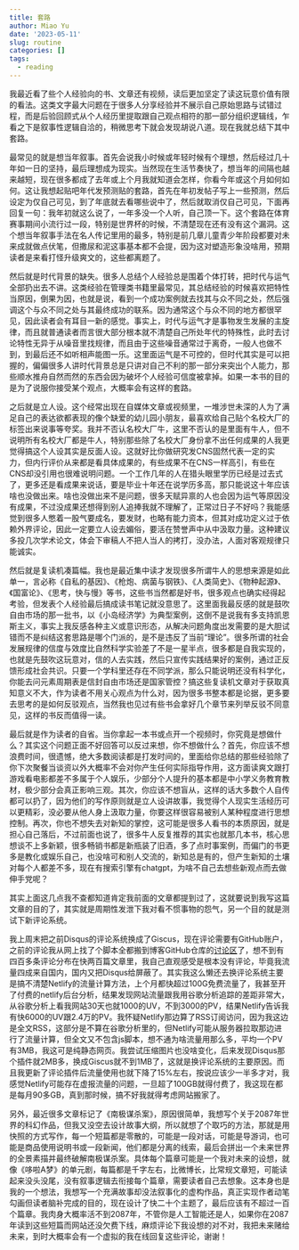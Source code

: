 ```yaml
---
title: 套路
author: Miao Yu
date: '2023-05-11'
slug: routine
categories: []
tags:
  - reading
---
```


我最近看了些个人经验向的书、文章还有视频，读后更加坚定了读这玩意价值有限的看法。这类文字最大问题在于很多人分享经验并不展示自己原始思路与试错过程，而是后验回顾式从个人经历里提取跟自己观点相符的那一部分组织逻辑线，乍看之下是叙事性逻辑自洽的，稍微思考下就会发现胡说八道。现在我就总结下其中套路。

最常见的就是想当年叙事。首先会说我小时候或年轻时候有个理想，然后经过几十年如一日的坚持，最后理想成为现实。当然现在生活节奏快了，想当年的间隔也越来越短，现在很多都成了去年或上个月我就知道会怎样，你看今年或这个月如何如何。这让我想起贴吧年代发预测贴的套路，首先在年初发帖子写上一些预测，然后设定为仅自己可见，到了年底就去看哪些说中了，然后就取消仅自己可见，下面再回复一句：我年初就这么说了，一年多没一个人听，自己顶一下。这个套路在体育赛事期间小流行过一段，特别是世界杯的时候，不清楚现在还有没有这个漏洞。这个想当年叙事手法在名人传记里用的最多，特别是前几章儿童青少年阶段都要对未来成就做点伏笔，但撒尿和泥这事基本都不会提，因为这对塑造形象没啥用，预期读者是来看打怪升级爽文的，这些都离题了。

然后就是时代背景的缺失。很多人总结个人经验总是围着个体打转，把时代与运气全部扔出去不讲。这类经验在管理类书籍里最常见，其总结经验的时候喜欢把特性当原因，倒果为因，也就是说，看到一个成功案例就去找其与众不同之处，然后强调这个与众不同之处与其最终成功的联系。因为通常这个与众不同的地方都很罕见，因此读者会有耳目一新的感觉。事实上，时代与运气才是事物发生发展的主旋律，而且就普通读者而言很大部分根本就不清楚自己所处年代的特殊性，此时去讨论特性无异于从噪音里找规律，而且由于这些噪音通常过于离奇，一般人也做不到，到最后还不如听相声能图一乐。这里面运气是不可控的，但时代其实是可以把握的，偏偏很多人讲时代背景总是只讲对自己不利的那一部分来突出个人能力，那些顺水推舟自然而然的东西会因为破坏个人经验可信度被拿掉。如果一本书的目的是为了说服你接受某个观点，大概率会有这样的套路。

之后就是立人设。这个经常出现在自媒体文章或视频里，一堆涉世未深的人为了满足自己的表达欲都表现的像个缺爱的幼儿园小朋友，最喜欢给自己贴个名校大厂的标签出来说事等夸奖。我并不否认名校大厂牛，这里不否认的是里面有牛人，但不说明所有名校大厂都是牛人，特别那些除了名校大厂身份拿不出任何成果的人我更觉得搞这个人设其实是反面人设。这就好比你做研究发CNS固然代表一定的实力，但内行评价从来都是看具体成果的，有些成果不在CNS一样高引，有些在CNS却没引用也很难说明问题。一个工作几年的人在猎头眼里学历已经是过去式了，更多还是看成果来说话，要是毕业十年还在说学历多高，那只能说这十年应该啥也没做出来。啥也没做出来不是问题，很多天赋异禀的人也会因为运气等原因没有成果，不过没成果还想得到别人追捧我就不理解了，正常过日子不好吗？我能感觉到很多人憋着一股气要成名，要发财，也略有能力资本，但其对成功定义过于依赖外界评论，因此一定要立人设去媚俗，要活在赞誉声中从中汲取力量。这种建议多投几次学术论文，体会下审稿人不把人当人的拷打，没办法，人面对客观规律只能诚实。

然后就是复读机凑篇幅。我也是最近集中读才发现很多所谓牛人的思想来源是如此单一，言必称《自私的基因》、《枪炮、病菌与钢铁》、《人类简史》、《物种起源》、《国富论》、《思考，快与慢》等书，这些书当然都是好书，很多观点也确实经得起考验，但发表个人经验最后搞成读书笔记就没意思了。这里面我最反感的就是鼓吹自由市场的那一批书，以《小岛经济学》为典型案例，这倒不是说我有多支持凯恩斯主义，事实上我反感各种主义或意识形态，从解决问题角度出发需要的是大胆试错而不是纠结这套思路是哪个门派的，是不是违反了当前“理论”。很多所谓的社会发展规律的信度与效度比自然科学实验差了不是一星半点，很多都是自我实现的，也就是先鼓吹这玩意对，信的人去实践，然后只宣传实践结果好的案例，通过正反馈形成社会共识。只要一个学科里还存在不同学派，那么只能说明还没有科学化，你能去问元素周期表是信封自由市场还是国家管控？搞这些复读机文章对于获取真知意义不大，作为读者不用关心观点为什么对，因为很多书整本都是论据，更多要去思考的是如何反驳观点，当然我也见过有些书会拿好几个章节来列举反驳不同意见，这样的书反而值得一读。

最后就是作为读者的自省。当你拿起一本书或点开一个视频时，你究竟是想做什么？其实这个问题正面不好回答可以反过来想，你不想做什么？首先，你应该不想浪费时间，很遗憾，绝大多数阅读都是打发时间的，里面给你总结的那些经验除了你下次聚餐当谈资以外大概率不会对你产生任何实际指导作用，这方面读爽文跟打游戏看电影都差不多属于个人娱乐，少部分个人提升的基本都是中小学义务教育教材，极少部分会真正影响三观。其次，你应该不想盲从，这样的话大多数个人自传都可以扔了，因为他们的写作原则就是立人设讲故事，我觉得个人现实生活经历可以更精彩，没必要从他人身上汲取力量，你要这样很容易被别人某种程度进行思想控制。再次，你也不想失去对新知的掌控，这可能是很多人看书的本质原因，就是担心自己落后，不过前面也说了，很多牛人反复推荐的其实也就那几本书，核心思想谈不上多新颖，很多畅销书都是新瓶装了旧酒，多了点时事案例，而偏门的书更多是教化或娱乐自己，也没啥可和别人交流的，新知总是有的，但产生新知的土壤对每个人都差不多，现在有搜索引擎有chatgpt，为啥不自己去想些新观点而去做伸手党呢？

其实上面这几点我不查都知道肯定我前面的文章都提到过了，这就要说到我写这篇文章的目的了，其实就是周期性发泄下我对看不惯事物的怨气，另一个目的就是测试下新评论系统。

我上周末把之前Disqus的评论系统换成了Giscus，现在评论需要有GitHub账户，之前的评论我从网上找了个脚本全都搬到博客GitHub仓库的[讨论区](https://github.com/yufree/yufree.cn/discussions)了，想不到有四百多条评论分布在快两百篇文章里，我自己直观感受是根本没有评论，毕竟我流量四成来自国内，国内又把Disqus给屏蔽了。其实我这么懒还去换评论系统主要是搞不清楚Netlify的流量计算方法，上个月都快超过100G免费流量了，我甚至开了付费的netlify后台分析，结果发现网站流量跟我用谷歌分析追踪的差距非常大，从谷歌分析上看我网站30天也就1000的UV，不到3000的PV，结果Netlify告诉我有快6000的UV跟2.4万的PV。我怀疑Netlify那边算了RSS订阅访问，因为我这边是全文RSS，这部分是不算在谷歌分析里的，但Netlify可能从服务器拉取那边进行了流量计算，但全文又不包含js脚本，想不通为啥流量用那么多，平均一个PV有3MB，我这可是纯静态网页。我尝试压缩图片也没啥变化，后来发现Disqus那个插件就2MB多，换成Giscus就不到1MB了，这就是换评论系统的主要原因。而且我更新了评论插件后流量使用也就下降了15%左右，按说应该少一半多才对，我感觉Netlify可能存在虚报流量的问题，一旦超了100GB就得付费了，我这现在都是每月90多GB，真到那时候，搞不好我就得考虑网站搬家了。

另外，最近很多文章标记了《南极谋杀案》，原因很简单，我想写个关于2087年世界的科幻作品，但我又没空去设计故事大纲，所以就想了个取巧的方法，那就是用快照的方式写作，每一个短篇都是零散的，可能是一段对话，可能是导游词，也可能是商品使用说明书或一段新闻，他们都是分离的线索，最后会拼出一个未来世界的全景素描并最终破解南极谋杀案。具体每个篇章可能是一个我对未来的设想，就像《哆啦A梦》的单元剧，每篇都是千字左右，比微博长，比常规文章短，可能读起来没头没尾，没有叙事逻辑去衔接每个篇章，需要读者自己去想象。这本身也是我的一个想法，我想写一个充满故事却没法叙事化的虚构作品，真正实现作者动笔勾画但读者脑补完成的目的，现在设计了快二十个主题了，最后应该有不超过一百个篇章。我肉身大概率活不到2087年，不管你是人工智能还是人，如果你在2087年读到这些短篇而网站还没欠费下线，麻烦评论下我设想的对不对，我把未来赌给未来，到时大概率会有一个虚拟的我在线回复这些评论，谢谢！
